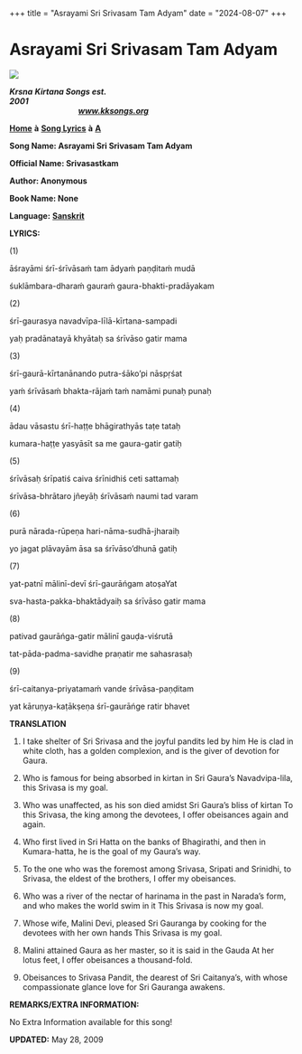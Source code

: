 +++
title = "Asrayami Sri Srivasam Tam Adyam"
date = "2024-08-07"
+++

# Asrayami Sri Srivasam Tam Adyam
[**![](http://kksongs.org/image_files/image002.jpg)**](http://kksongs.org/)

**_Krsna_** **_Kirtana Songs est. 2001_**                                                                                                                                                      **_www.kksongs.org_**

[**Home**](http://kksongs.org/) **à** [**Song Lyrics**](http://kksongs.org/lyrics.html) **à** [**A**](http://kksongs.org/songs/song_a.html)

**Song Name: Asrayami Sri Srivasam Tam Adyam**

**Official Name: Srivasastkam**

**Author: Anonymous**

**Book Name: None**

**Language:** [**Sanskrit**](http://kksongs.org/language/list/sanskrit.html)

**LYRICS:**

(1)

āśrayāmi śrī-śrīvāsaḿ tam ādyaḿ paṇḍitaḿ mudā

śuklāmbara-dharaḿ gauraḿ gaura-bhakti-pradāyakam

(2)

śrī-gaurasya navadvīpa-līlā-kīrtana-sampadi

yaḥ pradānatayā khyātaḥ sa śrīvāso gatir mama

(3)

śrī-gaurā-kīrtanānando putra-śāko’pi nāspṛśat

yaḿ śrīvāsaḿ bhakta-rājaḿ taḿ namāmi punaḥ punaḥ

(4)

ādau vāsastu śrī-haṭṭe bhāgirathyās taṭe tataḥ

kumara-haṭṭe yasyāsīt sa me gaura-gatir gatiḥ

(5)

śrīvāsaḥ śrīpatiś caiva śrīnidhiś ceti sattamaḥ

śrīvāsa-bhrātaro jñeyāḥ śrīvāsaḿ naumi tad varam

(6)

purā nārada-rūpeṇa hari-nāma-sudhā-jharaiḥ

yo jagat plāvayām āsa sa śrīvāso’dhunā gatiḥ

(7)

yat-patnī mālinī-devī śrī-gaurāńgam atoṣaYat

sva-hasta-pakka-bhaktādyaiḥ sa śrīvāso gatir mama

(8)

pativad gaurāńga-gatir mālinī gauḍa-viśrutā

tat-pāda-padma-savidhe praṇatir me sahasrasaḥ

(9)

śrī-caitanya-priyatamaḿ vande śrīvāsa-paṇḍitam 

yat kāruṇya-kaṭākṣeṇa śrī-gaurāńge ratir bhavet

**TRANSLATION**

1) I take shelter of Sri Srivasa and the joyful pandits led by him He is clad in white cloth, has a golden complexion, and is the giver of devotion for Gaura.

2) Who is famous for being absorbed in kirtan in Sri Gaura’s Navadvipa-lila, this Srivasa is my goal.

3) Who was unaffected, as his son died amidst Sri Gaura’s bliss of kirtan To this Srivasa, the king among the devotees, I offer obeisances again and again.

4) Who first lived in Sri Hatta on the banks of Bhagirathi, and then in Kumara-hatta, he is the goal of my Gaura’s way.

5) To the one who was the foremost among Srivasa, Sripati and Srinidhi, to Srivasa, the eldest of the brothers, I offer my obeisances.

6) Who was a river of the nectar of harinama in the past in Narada’s form, and who makes the world swim in it This Srivasa is now my goal.

7) Whose wife, Malini Devi, pleased Sri Gauranga by cooking for the devotees with her own hands This Srivasa is my goal.

8) Malini attained Gaura as her master, so it is said in the Gauda At her lotus feet, I offer obeisances a thousand-fold.

9) Obeisances to Srivasa Pandit, the dearest of Sri Caitanya’s, with whose compassionate glance love for Sri Gauranga awakens.

**REMARKS/EXTRA INFORMATION:**

No Extra Information available for this song!

**UPDATED:** May 28, 2009
